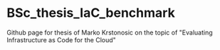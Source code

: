 # BSc_thesis_IaC_benchmark
Github page for thesis of Marko Krstonosic on the topic of "Evaluating Infrastructure as Code for the Cloud"
